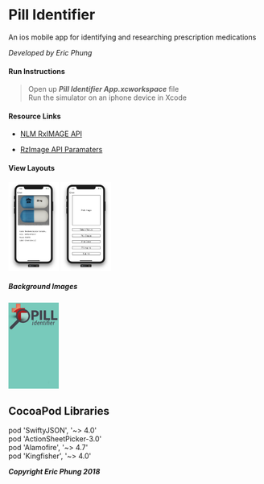 # Pill Identifier

An ios mobile app for identifying and researching
prescription medications

*Developed by Eric Phung*

#### Run Instructions
>Open up ***Pill Identifier App.xcworkspace*** file <br>
Run the simulator on an iphone device in Xcode


#### Resource Links
- [NLM RxIMAGE API](https://lhncbc.nlm.nih.gov/rximage-api)

- [RzImage API Paramaters](https://rxnav.nlm.nih.gov/RxImageAPIParameters.html)

#### View Layouts
<img src="./Notes/Screens/displaypill.png" alt="display-page" width="100px"/>
<img src="./Notes/Screens/originalsearch.png" alt="search-page" width="100px"/>
<!--
![Alt text](./Notes/Screens/displaypill.png)
![Alt text](./Notes/Screens/originalsearch.png)
-->

##### Background Images
<img src="./Notes/Screens/cherylbackground.png" alt="page-background" width="100px"/>

## CocoaPod Libraries
pod 'SwiftyJSON', '~> 4.0' <br>
pod 'ActionSheetPicker-3.0' <br>
pod 'Alamofire', '~> 4.7' <br>
pod 'Kingfisher', '~> 4.0' <br>

***Copyright Eric Phung 2018***